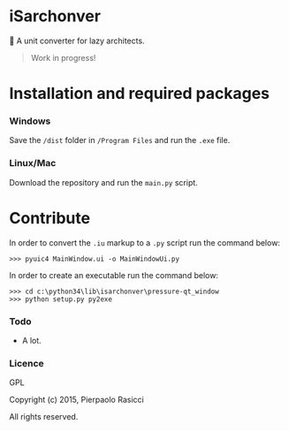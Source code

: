 iSarchonver
==============

:triangular_ruler: A unit converter for lazy architects.

> Work in progress!

# Installation and required packages

### Windows

Save the `/dist` folder in `/Program Files` and run the `.exe` file.

### Linux/Mac

Download the repository and run the `main.py` script.

# Contribute

In order to convert the `.iu`  markup to a `.py` script run the command below:
	
	>>> pyuic4 MainWindow.ui -o MainWindowUi.py
	
In order to create an executable run the command below:

	>>> cd c:\python34\lib\isarchonver\pressure-qt_window
	>>> python setup.py py2exe

### Todo

- A lot.

### Licence

GPL

Copyright (c) 2015, Pierpaolo Rasicci

All rights reserved.
